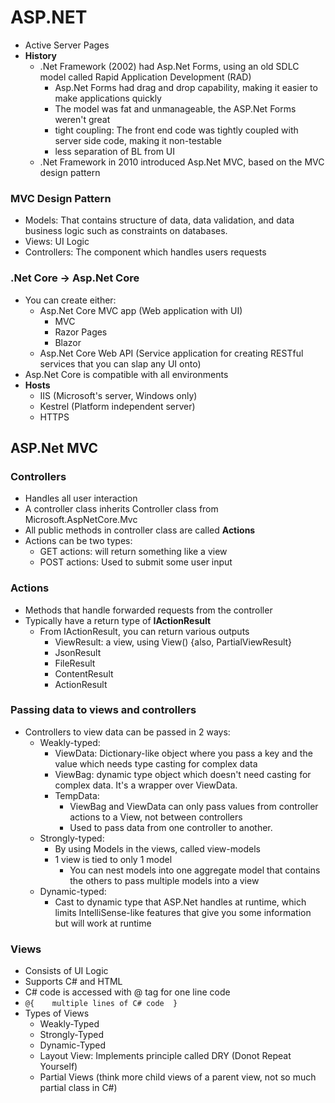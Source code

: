 # ASP.NET
* Active Server Pages
* **History**
    * .Net Framework (2002) had Asp.Net Forms, using an old SDLC model called Rapid Application Development (RAD)
        * Asp.Net Forms had drag and drop capability, making it easier to make applications quickly
        * The model was fat and unmanageable, the ASP.Net Forms weren't great
        * tight coupling: The front end code was tightly coupled with server side code, making it non-testable
        * less separation of BL from UI 
    * .Net Framework in 2010 introduced Asp.Net MVC, based on the MVC design pattern
### MVC Design Pattern
* Models: That contains structure of data, data validation, and data business logic such as constraints on databases.
* Views: UI Logic
* Controllers: The component which handles users requests
    

### .Net Core -> Asp.Net Core
* You can create either:
    * Asp.Net Core MVC app (Web application with UI)
        * MVC
        * Razor Pages
        * Blazor
    * Asp.Net Core Web API (Service application for creating RESTful services that you can slap any UI onto)
* Asp.Net Core is compatible with all environments
* **Hosts**
    * IIS (Microsoft's server, Windows only)
    * Kestrel (Platform independent server)
    * HTTPS

## ASP.Net MVC
### Controllers
* Handles all user interaction
* A controller class inherits Controller class from Microsoft.AspNetCore.Mvc
* All public methods in controller class are called **Actions**
* Actions can be two types:
    * GET actions: will return something like a view
    * POST actions: Used to submit some user input
### Actions
* Methods that handle forwarded requests from the controller
* Typically have a return type of **IActionResult**
    * From IActionResult, you can return various outputs
        * ViewResult: a view, using View() {also, PartialViewResult}
        * JsonResult
        * FileResult
        * ContentResult
        * ActionResult

### Passing data to views and controllers
* Controllers to view data can be passed in 2 ways:
    * Weakly-typed: 
        * ViewData: Dictionary-like object where you pass a key and the value which needs type casting for complex data
        * ViewBag: dynamic type object which doesn't need casting for complex data. It's a wrapper over ViewData.
        * TempData: 
            * ViewBag and ViewData can only pass values from controller actions to a View, not between controllers
            * Used to pass data from one controller to another. 
    * Strongly-typed:
        * By using Models in the views, called view-models
        * 1 view is tied to only 1 model
            * You can nest models into one aggregate model that contains the others to pass multiple models into a view
    * Dynamic-typed:
        * Cast to dynamic type that ASP.Net handles at runtime, which limits IntelliSense-like features that give you some information but will work at runtime

### Views
* Consists of UI Logic
* Supports C# and HTML
* C# code is accessed with @ tag for one line code
* `
@{   
    multiple lines of C# code 
}
`
* Types of Views
    * Weakly-Typed
    * Strongly-Typed
    * Dynamic-Typed
    * Layout View: Implements principle called DRY (Donot Repeat Yourself)
    * Partial Views (think more child views of a parent view, not so much partial class in C#)